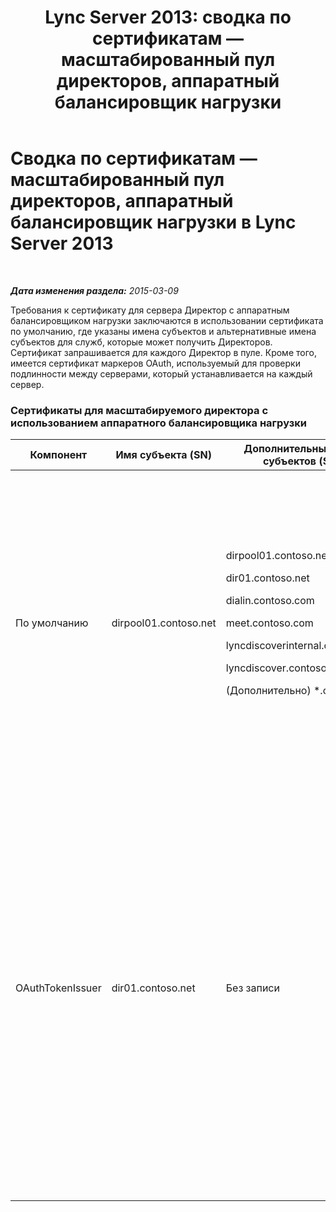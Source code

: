﻿---
title: 'Lync Server 2013: сводка по сертификатам — масштабированный пул директоров, аппаратный балансировщик нагрузки'
TOCTitle: Сводка по сертификатам — масштабированный пул директоров, аппаратный балансировщик нагрузки
ms:assetid: 45940add-8027-418d-b79a-9033b494762f
ms:mtpsurl: https://technet.microsoft.com/ru-ru/library/JJ204846(v=OCS.15)
ms:contentKeyID: 49309632
ms.date: 05/19/2016
mtps_version: v=OCS.15
ms.translationtype: HT
---

# Сводка по сертификатам — масштабированный пул директоров, аппаратный балансировщик нагрузки в Lync Server 2013

 

_**Дата изменения раздела:** 2015-03-09_

Требования к сертификату для сервера Директор с аппаратным балансировщиком нагрузки заключаются в использовании сертификата по умолчанию, где указаны имена субъектов и альтернативные имена субъектов для служб, которые может получить Директоров. Сертификат запрашивается для каждого Директор в пуле. Кроме того, имеется сертификат маркеров OAuth, используемый для проверки подлинности между серверами, который устанавливается на каждый сервер.

### Сертификаты для масштабируемого директора с использованием аппаратного балансировщика нагрузки

<table>
<colgroup>
<col style="width: 25%" />
<col style="width: 25%" />
<col style="width: 25%" />
<col style="width: 25%" />
</colgroup>
<thead>
<tr class="header">
<th>Компонент</th>
<th>Имя субъекта (SN)</th>
<th>Дополнительные имена субъектов (SAN)</th>
<th>Комментарии</th>
</tr>
</thead>
<tbody>
<tr class="odd">
<td><p>По умолчанию</p></td>
<td><p>dirpool01.contoso.net</p></td>
<td><p>dirpool01.contoso.net</p>
<p>dir01.contoso.net</p>
<p>dialin.contoso.com</p>
<p>meet.contoso.com</p>
<p>lyncdiscoverinternal.contoso.com</p>
<p>lyncdiscover.contoso.com</p>
<p>(Дополнительно) *.contoso.com</p></td>
<td><p>Сертификаты Директор могут быть запрошены как во внутреннем центре сертификации, так и во внешнем центре сертификации.</p>
<p>Директор отвечает на запросы обратного прокси-сервера в сети периметра или сервер.</p>
<p>Или групповая запись для простых URL-адресов</p></td>
</tr>
<tr class="even">
<td><p>OAuthTokenIssuer</p></td>
<td><p>dir01.contoso.net</p></td>
<td><p>Без записи</p></td>
<td><div class="alert">
> [!IMPORTANT]
> Обратите внимание, что минимальная длина ключа равна 1024, однако может возникнуть предупреждение, что рекомендуемая минимальная длина равна 2048 битам.

</div>
<p>Сертификат OAuthTokenIssuer является сертификатом, который служит исключительно для проверки подлинности серверов в крупных средах. Его можно запросить у внутреннего или внешнего центра сертификации. Сертификат является обязательным.</p></td>
</tr>
</tbody>
</table>

